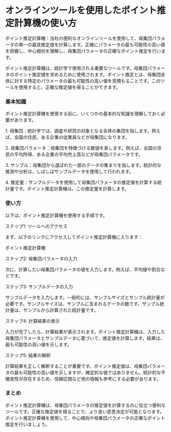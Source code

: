 オンラインツールを使用したポイント推定計算機の使い方
==========================

ポイント推定計算機：当社の便利なオンラインツールを使用して、母集団パラメータの単一の最良推定値を計算します。正確にパラメータの最も可能性の高い値を把握し、中心傾向を理解し、母集団パラメータの正確なポイント推定を行います。

ポイント推定計算機は、統計学で使用される重要なツールです。母集団パラメータのポイント推定値を求めるために使用されます。ポイント推定とは、母集団全体に対する特定のパラメータの最も可能性の高い値を見積もることです。このツールを使用すると、正確な推定値を得ることができます。

### 基本知識

ポイント推定計算機を使用する前に、いくつかの基本的な知識を理解しておく必要があります。

1\. 母集団：統計学では、調査や研究の対象となる全体の集団を指します。例えば、全国の住民、ある企業の従業員などが母集団になります。

2\. 母集団パラメータ：母集団を特徴づける数値を表します。例えば、全国の住民の平均所得、ある企業の平均売上高などが母集団パラメータです。

3\. サンプル：母集団から選ばれた一部のデータの集まりを指します。統計的な推測や分析は、しばしばサンプルデータを使用して行われます。

4\. 推定量：サンプルデータを使用して母集団パラメータの推定値を計算する統計量です。ポイント推定計算機は、この推定量を計算します。

### 使い方

以下は、ポイント推定計算機を使用する手順です。

ステップ1: ツールへのアクセス

まず、以下のリンクにアクセスしてポイント推定計算機に入ります：

ポイント推定計算機

ステップ2: 母集団パラメータの入力

次に、計算したい母集団パラメータの値を入力します。例えば、平均値や割合などです。

ステップ3: サンプルデータの入力

サンプルデータを入力します。一般的には、サンプルサイズとサンプル統計量が必要です。サンプルサイズは、サンプルに含まれるデータの数です。サンプル統計量は、サンプルから計算された統計量です。

ステップ4: 計算結果の表示

入力が完了したら、計算結果が表示されます。ポイント推定計算機は、入力した母集団パラメータとサンプルデータに基づいて、推定値を計算します。結果は、最も可能性の高い値を示します。

ステップ5: 結果の解釈

計算結果を正しく解釈することが重要です。ポイント推定値は、母集団パラメータの最も可能性の高い値を示しますが、確定的な値ではありません。統計的な不確実性が存在するため、信頼区間など他の情報も参考にする必要があります。

### まとめ

ポイント推定計算機は、母集団パラメータの推定値を計算するのに役立つ便利なツールです。正確な推定値を得ることで、より良い意思決定が可能となります。ポイント推定計算機を使用して、中心傾向や母集団パラメータの正確なポイント推定を行いましょう。